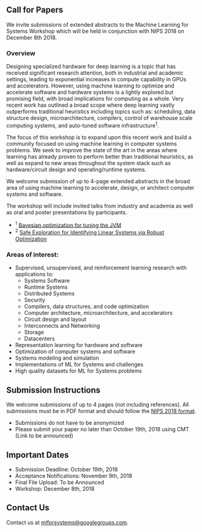 ## Call for Papers

We invite submissions of extended abstracts to the Machine Learning for Systems Workshop which will be held in conjunction with NIPS 2018 on December 8th 2018.

### Overview

Designing specialized hardware for deep learning is a topic that has received significant research attention, both in industrial and academic settings, leading to exponential increases in compute capability in GPUs and accelerators. However, using machine learning to optimize and accelerate software and hardware systems is a lightly explored but promising field, with broad implications for computing as a whole. Very recent work has outlined a broad scope where deep learning vastly outperforms traditional heuristics including topics such as: scheduling, data structure design, microarchitecture, compilers, control of warehouse scale computing systems, and auto-tuned software infrastructure<sup>1</sup>.

The focus of this workshop is to expand upon this recent work and build a community focused on using machine learning in computer systems problems. We seek to improve the state of the art in the areas where learning has already proven to perform better than traditional heuristics, as well as expand to new areas throughout the system stack such as hardware/circuit design and operating/runtime systems.

We welcome submission of up to 4-page extended abstracts in the broad area of using machine learning to accelerate, design, or architect computer systems and software.

The workshop will include invited talks from industry and academia as well as oral and poster presentations by participants.


<ul class="footnotes">
<li><sup>1</sup> <a href="https://www.youtube.com/watch?v=YhNl468S8CI">Bayesian optimization for tuning the JVM</a></li>
<li><sup>2</sup> <a href="https://arxiv.org/abs/1711.11165">Safe Exploration for Identifying Linear Systems via Robust Optimization</a></li>
</ul>

### Areas of interest:

* Supervised, unsupervised, and reinforcement learning research with applications to:
    - Systems Software
    - Runtime Systems
    - Distributed Systems
    - Security
    - Compilers, data structures, and code optimization
    - Computer architecture, microarchitecture, and accelerators
    - Circuit design and layout
    - Interconnects and Networking
    - Storage
    - Datacenters
* Representation learning for hardware and software
* Optimization of computer systems and software
* Systems modeling and simulation
* Implementations of ML for Systems and challenges
* High quality datasets for ML for Systems problems

## Submission Instructions

We welcome submissions of up to 4 pages (not including references).
All submissions must be in PDF format and should follow the [NIPS 2018 format](https://nips.cc/Conferences/2018/PaperInformation/StyleFiles).

* Submissions do not have to be anonymized
* Please submit your paper no later than October 19th, 2018 using CMT (Link to be announced)

## Important Dates
* Submission Deadline: October 19th, 2018
* Acceptance Notifications: November 9th, 2018
* Final File Upload: To be Announced
* Workshop: December 8th, 2018

## Contact Us

Contact us at [mlforsystems@googlegroups.com](mailto:mlforsystems@googlegroups.com).

